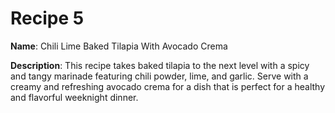 # Recipe 5

**Name**: Chili Lime Baked Tilapia With Avocado Crema

**Description**: This recipe takes baked tilapia to the next level with a spicy and tangy marinade featuring chili powder, lime, and garlic. Serve with a creamy and refreshing avocado crema for a dish that is perfect for a healthy and flavorful weeknight dinner.

